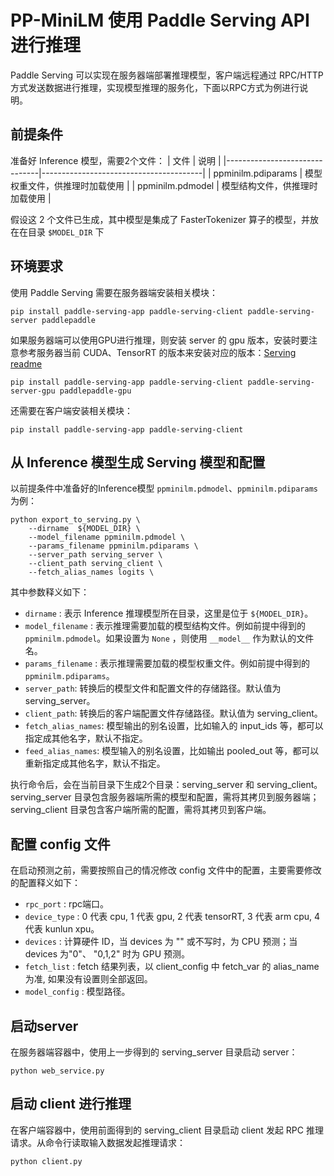 # PP-MiniLM 使用 Paddle Serving API 进行推理

Paddle Serving 可以实现在服务器端部署推理模型，客户端远程通过 RPC/HTTP 方式发送数据进行推理，实现模型推理的服务化，下面以RPC方式为例进行说明。

## 前提条件
准备好 Inference 模型，需要2个文件：
| 文件                          | 说明                                   |
|-------------------------------|----------------------------------------|
| ppminilm.pdiparams      | 模型权重文件，供推理时加载使用            |
| ppminilm.pdmodel        | 模型结构文件，供推理时加载使用            |

假设这 2 个文件已生成，其中模型是集成了 FasterTokenizer 算子的模型，并放在在目录 `$MODEL_DIR` 下

## 环境要求

使用 Paddle Serving 需要在服务器端安装相关模块：
```shell
pip install paddle-serving-app paddle-serving-client paddle-serving-server paddlepaddle
```

如果服务器端可以使用GPU进行推理，则安装 server 的 gpu 版本，安装时要注意参考服务器当前 CUDA、TensorRT 的版本来安装对应的版本：[Serving readme](https://github.com/PaddlePaddle/Serving/tree/v0.8.0)

```shell
pip install paddle-serving-app paddle-serving-client paddle-serving-server-gpu paddlepaddle-gpu
```

还需要在客户端安装相关模块：
```shell
pip install paddle-serving-app paddle-serving-client
```

## 从 Inference 模型生成 Serving 模型和配置

以前提条件中准备好的Inference模型 `ppminilm.pdmodel`、`ppminilm.pdiparams` 为例：

```shell
python export_to_serving.py \
    --dirname  ${MODEL_DIR} \
    --model_filename ppminilm.pdmodel \
    --params_filename ppminilm.pdiparams \
    --server_path serving_server \
    --client_path serving_client \
    --fetch_alias_names logits \
```

其中参数释义如下：
- `dirname` : 表示 Inference 推理模型所在目录，这里是位于 `${MODEL_DIR}`。
- `model_filename` : 表示推理需要加载的模型结构文件。例如前提中得到的 `ppminilm.pdmodel`。如果设置为 `None` ，则使用 `__model__` 作为默认的文件名。
- `params_filename` : 表示推理需要加载的模型权重文件。例如前提中得到的 `ppminilm.pdiparams`。
- `server_path`: 转换后的模型文件和配置文件的存储路径。默认值为 serving_server。
- `client_path`: 转换后的客户端配置文件存储路径。默认值为 serving_client。
- `fetch_alias_names`: 模型输出的别名设置，比如输入的 input_ids 等，都可以指定成其他名字，默认不指定。
- `feed_alias_names`: 模型输入的别名设置，比如输出 pooled_out 等，都可以重新指定成其他名字，默认不指定。

执行命令后，会在当前目录下生成2个目录：serving_server 和 serving_client。serving_server 目录包含服务器端所需的模型和配置，需将其拷贝到服务器端；serving_client 目录包含客户端所需的配置，需将其拷贝到客户端。


## 配置 config 文件

在启动预测之前，需要按照自己的情况修改 config 文件中的配置，主要需要修改的配置释义如下：

- `rpc_port` : rpc端口。
- `device_type` : 0 代表 cpu, 1 代表 gpu, 2 代表 tensorRT, 3 代表 arm cpu, 4 代表 kunlun xpu。
- `devices` : 计算硬件 ID，当 devices 为 "" 或不写时，为 CPU 预测；当 devices 为"0"、 "0,1,2" 时为 GPU 预测。
- `fetch_list` : fetch 结果列表，以 client_config 中 fetch_var 的 alias_name 为准, 如果没有设置则全部返回。
- `model_config` : 模型路径。

## 启动server

在服务器端容器中，使用上一步得到的 serving_server 目录启动 server：

```shell
python web_service.py

```

## 启动 client 进行推理
在客户端容器中，使用前面得到的 serving_client 目录启动 client 发起 RPC 推理请求。从命令行读取输入数据发起推理请求：

```shell
python client.py
```
